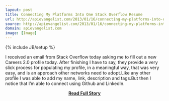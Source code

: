 ```yaml
---
layout: post
title: Connecting My Platforms Into One Stack Overflow Resume
url: http://apievangelist.com/2013/01/16/connecting-my-platforms-into-one-stack-overflow-resume/
source: http://apievangelist.com/2013/01/16/connecting-my-platforms-into-one-stack-overflow-resume/
domain: apievangelist.com
image: [Image]
---
```

{% include JB/setup %}<p>I received an email from Stack Overflow today asking me to fill out a new Careers 2.0 profile today.&nbsp;After finishing I have to say, they provide a very slick process for populating my profile, in a meaningful way, that was very easy, and is an approach other networks need to adopt.Like any other profile I was able to add my name, link, description and tags.But then I notice that I&rsquo;m able to connect using Github and LinkedIn.</p>
<center><p><a href="http://apievangelist.com/2013/01/16/connecting-my-platforms-into-one-stack-overflow-resume/" style='padding:25px; font-sze:18px; font-weight: bold;'>Read Full Story</a></p></center>
